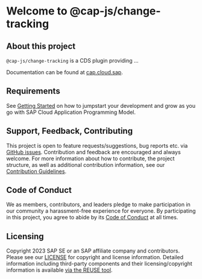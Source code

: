 # Welcome to @cap-js/change-tracking

## About this project

`@cap-js/change-tracking` is a CDS plugin providing ...

Documentation can be found at [cap.cloud.sap](https://cap.cloud.sap/docs).

## Requirements

See [Getting Started](https://cap.cloud.sap/docs/get-started) on how to jumpstart your development and grow as you go with SAP Cloud Application Programming Model.

## Support, Feedback, Contributing

This project is open to feature requests/suggestions, bug reports etc. via [GitHub issues](https://github.com/cap-js/change-tracking/issues). Contribution and feedback are encouraged and always welcome. For more information about how to contribute, the project structure, as well as additional contribution information, see our [Contribution Guidelines](CONTRIBUTING.md).

## Code of Conduct

We as members, contributors, and leaders pledge to make participation in our community a harassment-free experience for everyone. By participating in this project, you agree to abide by its [Code of Conduct](CODE_OF_CONDUCT.md) at all times.

## Licensing

Copyright 2023 SAP SE or an SAP affiliate company and contributors. Please see our [LICENSE](LICENSE) for copyright and license information. Detailed information including third-party components and their licensing/copyright information is available [via the REUSE tool](https://api.reuse.software/info/github.com/cap-js/change-tracking).